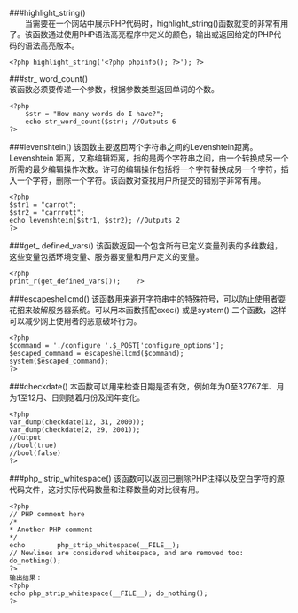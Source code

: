 ###highlight_string()  
　　当需要在一个网站中展示PHP代码时，highlight_string()函数就变的非常有用了。该函数通过使用PHP语法高亮程序中定义的颜色，输出或返回给定的PHP代码的语法高亮版本。  

	<?php highlight_string('<?php phpinfo(); ?>'); ?>

###str_ word_count()  
该函数必须要传递一个参数，根据参数类型返回单词的个数。  

	<?php
		$str = "How many words do I have?";
		echo str_word_count($str); //Outputs 6
	?>
	
###levenshtein()
该函数主要返回两个字符串之间的Levenshtein距离。Levenshtein 距离，又称编辑距离，指的是两个字符串之间，由一个转换成另一个所需的最少编辑操作次数。许可的编辑操作包括将一个字符替换成另一个字符，插入一个字符，删除一个字符。该函数对查找用户所提交的错别字非常有用。

	<?php
	$str1 = "carrot";
	$str2 = "carrrott";
	echo levenshtein($str1, $str2); //Outputs 2
	?>

###get_ defined_vars()
该函数返回一个包含所有已定义变量列表的多维数组，这些变量包括环境变量、服务器变量和用户定义的变量。
	
	<?php
	print_r(get_defined_vars()); 	?>

###escapeshellcmd()
该函数用来避开字符串中的特殊符号，可以防止使用者耍花招来破解服务器系统。可以用本函数搭配exec() 或是system() 二个函数，这样可以减少网上使用者的恶意破坏行为。

	<?php
	$command = './configure '.$_POST['configure_options'];
	$escaped_command = escapeshellcmd($command);
	system($escaped_command);
	?>

###checkdate()
本函数可以用来检查日期是否有效，例如年为0至32767年、月为1至12月、日则随着月份及闰年变化。
	
	<?php
	var_dump(checkdate(12, 31, 2000));
	var_dump(checkdate(2, 29, 2001));
	//Output
	//bool(true)
	//bool(false)
	?>
	
###php_ strip_whitespace()
该函数可以返回已删除PHP注释以及空白字符的源代码文件，这对实际代码数量和注释数量的对比很有用。

	<?php
	// PHP comment here
	/*
	* Another PHP comment
	*/
	echo        php_strip_whitespace(__FILE__);
	// Newlines are considered whitespace, and are removed too:
	do_nothing();
	?>
	输出结果：
	<?php
	echo php_strip_whitespace(__FILE__); do_nothing(); 
	?>
	